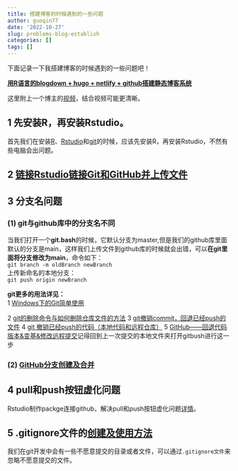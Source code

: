```yaml
---
title: 搭建博客的时候遇到的一些问题
author: guoqin77
date: '2022-10-27'
slug: problems-blog-establish
categories: []
tags: []
---
```


下面记录一下我搭建博客的时候遇到的一些问题吧！


 **[用R语言的blogdown + hugo + netlify + github搭建静态博客系统](https://cloud.tencent.com/developer/news/92522)** 
   
   这里附上一个博主的[视频](https://www.bilibili.com/video/BV1Be4y1h756/?spm_id_from=333.337.search-card.all.click&vd_source=2953fd39e7f1e09be79b878e147450e9)，结合视频可能更清晰。
 
 
## 1 先安装R，再安装Rstudio。
首先我们在安装[R](https://www.r-project.org/)、[Rstudio](https://www.rstudio.com/)和[git](https://git-scm.com/)的时候，应该先安装R，再安装Rstudio，不然有些电脑会出问题。 
## 2 [链接Rstudio链接Git和GitHub并上传文件](https://www.jianshu.com/p/25cd43858f43)
## 3 分支名问题

### (1) git与github库中的分支名不同
当我们打开一个**git.bash**的时候，它默认分支为master,但是我们的github库里面默认的分支是main，这样我们上传文件到github库的时候就会出错，可以**在git里面将分支修改为main**，命令如下：   
`git branch -m oldBranch newBranch`     
上传新命名的本地分支：   
`git push origin newBranch`    


**git更多的用法详见：**      
1 [Windows下的Git简单使用](https://blog.csdn.net/qq1713802040/article/details/124831253)

2 [git的删除命令与如何删除仓库文件的方法](https://blog.csdn.net/fantasty9413/article/details/116764190)
3 [git撤销commit，回退已经push的文件](https://blog.csdn.net/weixin_45243181/article/details/104859472?ops_request_misc=%257B%2522request%255Fid%2522%253A%2522165527698516781683938994%2522%252C%2522scm%2522%253A%252220140713.130102334..%2522%257D&request_id=165527698516781683938994&biz_id=0&utm_medium=distribute.pc_search_result.none-task-blog-2~all~sobaiduend~default-3-104859472-null-null.142%5Ev16%5Econtrol,157%5Ev14%5Enew_3&utm_term=git%E6%92%A4%E9%94%80%E5%B7%B2%E7%BB%8F%E6%8F%90%E4%BA%A4%E7%9A%84push&spm=1018.2226.3001.4187)
4 [git 撤销已经push的代码（本地代码和远程仓库）](https://blog.csdn.net/qq_51196135/article/details/125301172)
5 [GitHub——回退代码版本&变基&修改远程提交](https://blog.csdn.net/qq_42049445/article/details/104243971?utm_medium=distribute.pc_relevant.none-task-blog-2~default~baidujs_baidulandingword~default-0-104243971-blog-117352818.pc_relevant_aa&spm=1001.2101.3001.4242.1&utm_relevant_index=3)记得回到上一次提交的本地文件夹打开gitbush进行这一步

### (2) [GitHub分支创建及合并](https://blog.csdn.net/qq_30607843/article/details/84404000)

## 4 pull和push按钮虚化问题  
    
Rstudio制作packge连接github，解决pull和push按钮虚化问题[详情](https://zhuanlan.zhihu.com/p/505604435)。

## 5 .gitignore文件的[创建及使用方法](http://t.zoukankan.com/zz-newbie-p-13219701.html)

我们在git开发中会有一些不愿意提交的目录或者文件，可以通过`.gitignore文件`来忽略不愿意提交的文件。